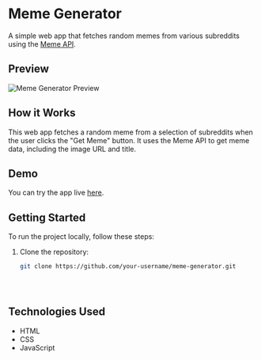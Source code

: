 # Meme Generator

A simple web app that fetches random memes from various subreddits using the [Meme API](https://meme-api.com/).

## Preview

![Meme Generator Preview](./path-to-screenshot.png)

## How it Works

This web app fetches a random meme from a selection of subreddits when the user clicks the "Get Meme" button. It uses the Meme API to get meme data, including the image URL and title.

## Demo

You can try the app live [here](your-live-demo-url).

## Getting Started

To run the project locally, follow these steps:

1. Clone the repository:

   ```bash
   git clone https://github.com/your-username/meme-generator.git





 ## Technologies Used
- HTML
- CSS
- JavaScript

